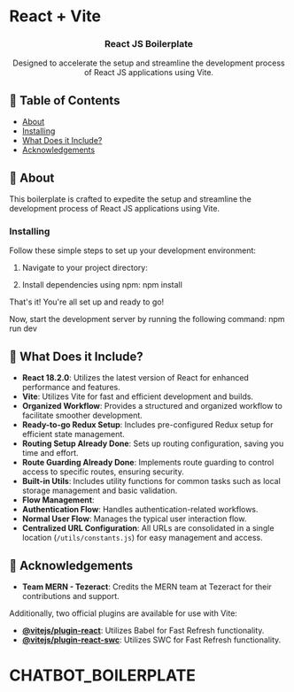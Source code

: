 # React + Vite

<p align="center">
    <a href="" rel="noopener">
        <!-- You can add a link here if you want to link to something specific -->
    </a>
</p>

<h3 align="center">React JS Boilerplate</h3>

<p align="center"> 
    Designed to accelerate the setup and streamline the development process of React JS applications using Vite.
    <br> 
</p>

## 📝 Table of Contents

- [About](#about)
- [Installing](#installing)
- [What Does it Include?](#usage)
- [Acknowledgements](#acknowledgement)

## 🧐 About <a name = "about"></a>

This boilerplate is crafted to expedite the setup and streamline the development process of React JS applications using Vite.

### Installing <a name = "installing"></a>

Follow these simple steps to set up your development environment:

1. Navigate to your project directory:

2. Install dependencies using npm: npm install

That's it! You're all set up and ready to go!

Now, start the development server by running the following command: npm run dev

## 🎈 What Does it Include? <a name="usage"></a>

- **React 18.2.0**: Utilizes the latest version of React for enhanced performance and features.
- **Vite**: Utilizes Vite for fast and efficient development and builds.
- **Organized Workflow**: Provides a structured and organized workflow to facilitate smoother development.
- **Ready-to-go Redux Setup**: Includes pre-configured Redux setup for efficient state management.
- **Routing Setup Already Done**: Sets up routing configuration, saving you time and effort.
- **Route Guarding Already Done**: Implements route guarding to control access to specific routes, ensuring security.
- **Built-in Utils**: Includes utility functions for common tasks such as local storage management and basic validation.
- **Flow Management**:
- **Authentication Flow**: Handles authentication-related workflows.
- **Normal User Flow**: Manages the typical user interaction flow.
- **Centralized URL Configuration**: All URLs are consolidated in a single location (`/utils/constants.js`) for easy management and access.

## 🎉 Acknowledgements <a name = "acknowledgement"></a>

- **Team MERN - Tezeract**: Credits the MERN team at Tezeract for their contributions and support.

Additionally, two official plugins are available for use with Vite:

- **[@vitejs/plugin-react](https://github.com/vitejs/vite-plugin-react/blob/main/packages/plugin-react/README.md)**: Utilizes Babel for Fast Refresh functionality.
- **[@vitejs/plugin-react-swc](https://github.com/vitejs/vite-plugin-react-swc)**: Utilizes SWC for Fast Refresh functionality.
# CHATBOT_BOILERPLATE
